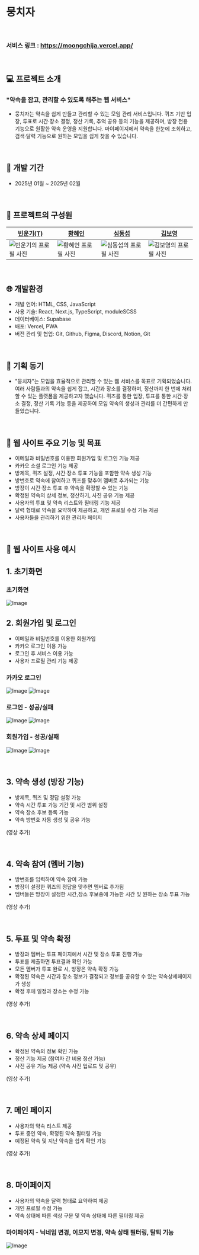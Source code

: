 # **뭉치자**

<br>

### 서비스 링크 : https://moongchija.vercel.app/

<br>

## 💻 프로젝트 소개

### "약속을 잡고, 관리할 수 있도록 해주는 웹 서비스"

- 뭉치자는 약속을 쉽게 만들고 관리할 수 있는 모임 관리 서비스입니다. 퀴즈 기반 입장, 투표로 시간·장소 결정, 정산 기록, 추억 공유 등의 기능을 제공하며, 방장 전용 기능으로 원활한 약속 운영을 지원합니다. 마이페이지에서 약속을 한눈에 조회하고, 검색·달력 기능으로 원하는 모임을 쉽게 찾을 수 있습니다.

<br>

## 📅 개발 기간
- 2025년 01월 ~ 2025년 02월

<br>

## :information_desk_person: 프로젝트의 구성원
| [빈운기(T)](https://github.com/goorm12)                                                                  | [황혜인](https://github.com/hwanghaein)                                                                | [심동섭](https://github.com/ShimDongseup)                                                                | [김보영](https://github.com/BoYoung00)                                                                   |
| -------------------------------------------------------------------------------------------------------- | ------------------------------------------------------------------------------------------------------ | -------------------------------------------------------------------------------------------------------- | -------------------------------------------------------------------------------------------------------- |
| ![빈운기의 프로필 사진](https://github.com/user-attachments/assets/efd1f3b5-4112-4f7d-bc81-783a3bef1940) | ![황혜인 프로필 사진](https://github.com/user-attachments/assets/7fd7aca2-edb7-44af-b783-138d9a447236) | ![심동섭의 프로필 사진](https://github.com/user-attachments/assets/25adaf75-9eec-43a3-a167-6696b1bd45ca) | ![김보영의 프로필 사진](https://github.com/user-attachments/assets/ee5640bb-20e3-48c9-af77-f93b4161b7ed) |

<br>


## :globe_with_meridians: 개발환경
- 개발 언어: HTML, CSS, JavaScript
- 사용 기술: React, Next.js, TypeScript, moduleSCSS
- 데이터베이스: Supabase
- 배포: Vercel, PWA
- 버전 관리 및 협업: Git, Github, Figma, Discord, Notion, Git

<br>

## 📌 기획 동기 

- "뭉치자"는 모임을 효율적으로 관리할 수 있는 웹 서비스를 목표로 기획되었습니다. 여러 사람들과의 약속을 쉽게 잡고, 시간과 장소를 결정하며, 정산까지 한 번에 처리할 수 있는 플랫폼을 제공하고자 했습니다. 퀴즈를 통한 입장, 투표를 통한 시간·장소 결정, 정산 기록 기능 등을 제공하여 모임 약속의 생성과 관리를 더 간편하게 만들었습니다.

<br>

## 📌 웹 사이트 주요 기능 및 목표 

- 이메일과 비밀번호를 이용한 회원가입 및 로그인 기능 제공
- 카카오 소셜 로그인 기능 제공
- 방제목, 퀴즈 설정, 시간·장소 투표 기능을 포함한 약속 생성 기능
- 방번호로 약속에 참여하고 퀴즈를 맞추어 멤버로 추가되는 기능
- 방장이 시간·장소 투표 후 약속을 확정할 수 있는 기능
- 확정된 약속의 상세 정보, 정산하기, 사진 공유 기능 제공
- 사용자의 투표 및 약속 리스트와 필터링 기능 제공
- 달력 형태로 약속을 요약하여 제공하고, 개인 프로필 수정 기능 제공
- 사용자들을 관리하기 위한 관리자 페이지

<br>



## 📌 웹 사이트 사용 예시

## 1. 초기화면
### 초기화면
![Image](https://github.com/user-attachments/assets/869dcaec-47b1-40fb-80c4-991123504ab6)

## 2. 회원가입 및 로그인

- 이메일과 비밀번호를 이용한 회원가입
- 카카오 로그인 이용 가능
- 로그인 후 서비스 이용 가능
- 사용자 프로필 관리 기능 제공


### 카카오 로그인
![Image](https://github.com/user-attachments/assets/5dfacf07-0aae-4648-924c-8c9e30676514)
![Image](https://github.com/user-attachments/assets/2ccb5080-4a50-445e-aa30-54997f23f55c)

### 로그인 - 성공/실패
![Image](https://github.com/user-attachments/assets/b1588be8-8c9d-4555-9183-d23d26553978)
![Image](https://github.com/user-attachments/assets/3e6abfbc-3561-4df6-a0c5-f25713b50e83)


### 회원가입 - 성공/실패
![Image](https://github.com/user-attachments/assets/b31a19be-efad-4d32-8c4f-2063c4d083ef)
![Image](https://github.com/user-attachments/assets/d2ecbe4a-7278-47c4-acab-3884d395b4de)





<br>


## 3. 약속 생성 (방장 기능)

- 방제목, 퀴즈 및 정답 설정 가능
- 약속 시간 투표 가능 기간 및 시간 범위 설정
- 약속 장소 후보 등록 가능
- 약속 방번호 자동 생성 및 공유 가능

(영상 추가)

<br>


## 4. 약속 참여 (멤버 기능)

- 방번호를 입력하여 약속 참여 가능
- 방장이 설정한 퀴즈의 정답을 맞추면 멤버로 추가됨
- 멤버들은 방장이 설정한 시간,장소 후보중에 가능한 시간 및 원하는 장소 투표 가능

(영상 추가)

<br>


## 5. 투표 및 약속 확정

- 방장과 멤버는 투표 페이지에서 시간 및 장소 투표 진행 가능
- 투표를 제출하면 투표결과 확인 가능
- 모든 멤버가 투표 완료 시, 방장은 약속 확정 가능
- 확정된 약속은 시간과 장소 정보가 결정되고 정보를 공유할 수 있는 약속상세페이지가 생성
- 확정 후에 일정과 장소는 수정 가능

(영상 추가)

<br>


## 6. 약속 상세 페이지

- 확정된 약속의 정보 확인 가능
- 정산 기능 제공 (참여자 간 비용 정산 가능)
- 사진 공유 기능 제공 (약속 사진 업로드 및 공유)

(영상 추가)

<br>


## 7. 메인 페이지

- 사용자의 약속 리스트 제공
- 투표 중인 약속, 확정된 약속 필터링 가능
- 예정된 약속 및 지난 약속을 쉽게 확인 가능

(영상 추가)

<br>


## 8. 마이페이지

- 사용자의 약속을 달력 형태로 요약하여 제공
- 개인 프로필 수정 가능
- 약속 상태에 따른 색상 구분 및 약속 상태에 따른 필터링 제공

### 마이페이지 - 닉네임 변경, 이모지 변경, 약속 상태 필터링, 탈퇴 기능
![Image](https://github.com/user-attachments/assets/f4d9cc1f-03cf-45b6-8e55-cbf73deba70a)

<br>

